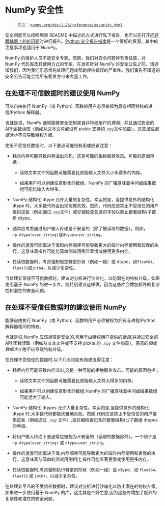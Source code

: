 # NumPy 安全性

> 原文：[`numpy.org/doc/1.26/reference/security.html`](https://numpy.org/doc/1.26/reference/security.html)

安全问题可以按照项目 README 中描述的方式进行私下报告，也可以在打开[问题跟踪器上的新问题](https://github.com/numpy/numpy/issues/new/choose)时进行报告。[Python 安全报告指南](https://www.python.org/dev/security/)是一个很好的资源，其中的注意事项也适用于 NumPy。

NumPy 的维护人员不是安全专家。然而，我们对安全问题持有责任感，对 NumPy 代码库及其使用方式的专家。在发布针对 NumPy 的安全公告之前，请通知我们，因为我们乐意优先处理问题或帮助评估错误的严重性。我们事先不知道的安全公告可能会给所有相关方带来大量工作。

## 在处理不可信数据时的建议使用 NumPy

可以自由执行 NumPy（或 Python）函数的用户必须被视为具有相同特权的进程/Python 解释器。

也就是说，NumPy 通常能够安全使用来自非特权用户的*数据*，并且通过安全的 API 函数读取（例如从文本文件或没有 pickle 支持的`.npy`文件加载）。恶意*值*或*数据大小*不应导致特权升级。

使用不受信任数据时，以下要点可能很有用或应该注意：

+   耗尽内存可能导致内存溢出杀死，这是可能的拒绝服务攻击。可能的原因包括：

    +   读取文本文件的函数可能需要比原始输入文件大小多得多的内存。

    +   如果用户可以创建任意形状的数组，NumPy 的广播意味着中间或结果数组可能比输入大得多。

+   NumPy 结构化 dtype 允许大量的复杂性。幸运的是，当提供意外的结构化 dtype 时，大多数代码会出现优雅失效。然而，代码应该禁止不受信任的用户提供这些（例如通过`.npy`文件）或仔细检查包含的字段以防止嵌套结构/子数组 dtype。

+   通常应考虑通过用户输入传递是不安全的（除了被读取的数据）。例如，`np.dtype(user_string)`或`dtype=user_string`。

+   操作的速度可能取决于值和内存顺序可能导致更大的临时内存使用和较慢的执行。这意味着操作可能比简单测试用例显着慢或使用更多内存。

+   在读取数据时，考虑强制规定特定形状（例如一维）或 dtype，如`float64`、`float32`或`int64`，以减少复杂性。

当处理非常规不可信数据时，建议对分析进行沙盒化，以防潜在的特权升级。如果使用基于 NumPy 的进一步库，则特别建议这样做，因为这些库会增加额外的复杂性和潜在的安全问题。

## 在处理不受信任数据时的建议使用 NumPy

能够自由执行 NumPy（或 Python）函数的用户必须被视为拥有与进程/Python 解释器相同的特权。

也就是说,NumPy 应该通常是安全的,可用于由特权用户提供的*数据*,并通过安全的 API 函数读取（例如从文本文件或不支持 pickle 的 `.npy` 文件加载）。恶意的*值*或*数据大小*绝不应导致特权升级。

在处理不受信任的数据时,以下几点可能有用或值得注意：

+   耗尽内存可能导致内存溢出,这是一种可能的拒绝服务攻击。可能的原因包括：

    +   读取文本文件的函数可能需要比原始输入文件大得多的内存。

    +   如果用户可以创建任意形状的数组,NumPy 的广播意味着中间或结果数组可能远大于输入。

+   NumPy 结构化 dtypes 允许大量复杂性。幸运的是,当提供意外的结构化 dtype 时,大多数代码都能优雅地失败。然而,代码应该禁止不受信任的用户提供这些（例如通过 `.npy` 文件）,或仔细检查包含的嵌套结构化/子数组 dtypes 的字段。

+   将用户输入传递下去通常应被视为不安全的（读取的数据除外）。一个例子是 `np.dtype(user_string)` 或 `dtype=user_string`。

+   操作的速度可能取决于值,内存顺序可能导致更大的临时内存使用和更慢的执行。这意味着与简单的测试用例相比,操作可能显著更慢或使用更多内存。

+   在读取数据时,考虑强制执行特定的形状（例如一维）或 dtype，如 `float64`、`float32` 或 `int64`，以减少复杂性。

在处理非平凡的不受信任数据时，建议对分析进行沙箱化以防止潜在的特权升级。如果进一步使用基于 NumPy 的库，这尤其是个好主意,因为这些库增加了额外的复杂性和潜在的安全问题。
